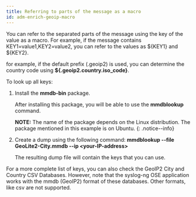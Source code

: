 ```yaml
---
title: Referring to parts of the message as a macro
id: adm-enrich-geoip-macro
---
```


You can refer to the separated parts of the message using the key of the
value as a macro. For example, if the message contains
KEY1=value1,KEY2=value2, you can refer to the values as ${KEY1} and
${KEY2}.

for example, if the default prefix (.geoip2) is used, you can determine
the country code using **${.geoip2.country.iso\_code}**.

To look up all keys:

1. Install the **mmdb-bin** package.

    After installing this package, you will be able to use the
    **mmdblookup** command.

    **NOTE:** The name of the package depends on the Linux distribution. The
    package mentioned in this example is on Ubuntu.
    {: .notice--info}

2. Create a dump using the following command: **mmdblookup \--file
    GeoLite2-City.mmdb \--ip \<your-IP-address\>**

    The resulting dump file will contain the keys that you can use.

For a more complete list of keys, you can also check the 
GeoIP2 City and Country CSV Databases.
However, note that the syslog-ng OSE application works with the mmdb
(GeoIP2) format of these databases. Other formats, like csv are not
supported.
